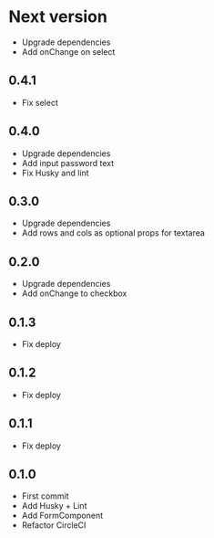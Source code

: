 # Next version
+ Upgrade dependencies
+ Add onChange on select

## 0.4.1
+ Fix select

## 0.4.0
+ Upgrade dependencies
+ Add input password text
+ Fix Husky and lint

## 0.3.0
+ Upgrade dependencies
+ Add rows and cols as optional props for textarea

## 0.2.0
+ Upgrade dependencies
+ Add onChange to checkbox

## 0.1.3
+ Fix deploy

## 0.1.2
+ Fix deploy

## 0.1.1
+ Fix deploy

## 0.1.0
+ First commit
+ Add Husky + Lint
+ Add FormComponent
+ Refactor CircleCI